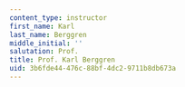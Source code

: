 ```yaml
---
content_type: instructor
first_name: Karl
last_name: Berggren
middle_initial: ''
salutation: Prof.
title: Prof. Karl Berggren
uid: 3b6fde44-476c-88bf-4dc2-9711b8db673a
---
```


